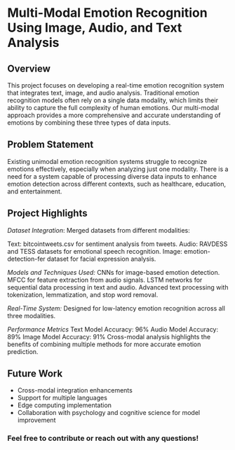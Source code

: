 # Multi-Modal Emotion Recognition Using Image, Audio, and Text Analysis #

## Overview

This project focuses on developing a real-time emotion recognition system that integrates text, image, and audio analysis. Traditional emotion recognition models often rely on a single data modality, which limits their ability to capture the full complexity of human emotions. Our multi-modal approach provides a more comprehensive and accurate understanding of emotions by combining these three types of data inputs.


## Problem Statement

Existing unimodal emotion recognition systems struggle to recognize emotions effectively, especially when analyzing just one modality. There is a need for a system capable of processing diverse data inputs to enhance emotion detection across different contexts, such as healthcare, education, and entertainment.

## Project Highlights 

*Dataset Integration*: Merged datasets from different modalities:

Text: bitcointweets.csv for sentiment analysis from tweets.
Audio: RAVDESS and TESS datasets for emotional speech recognition.
Image: emotion-detection-fer dataset for facial expression analysis.

*Models and Techniques Used:*
CNNs for image-based emotion detection.
MFCC for feature extraction from audio signals.
LSTM networks for sequential data processing in text and audio.
Advanced text processing with tokenization, lemmatization, and stop word removal.

*Real-Time System:*
Designed for low-latency emotion recognition across all three modalities.

_Performance Metrics_
Text Model Accuracy: 96%
Audio Model Accuracy: 89%
Image Model Accuracy: 91%
Cross-modal analysis highlights the benefits of combining multiple methods for more accurate emotion prediction.

## Future Work
- Cross-modal integration enhancements
- Support for multiple languages
- Edge computing implementation
- Collaboration with psychology and cognitive science for model improvement


### Feel free to contribute or reach out with any questions!
